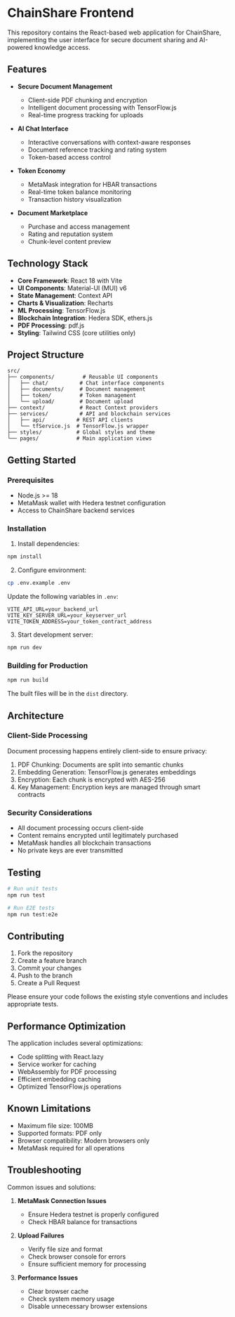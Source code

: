 # ChainShare Frontend

This repository contains the React-based web application for ChainShare, implementing the user interface for secure document sharing and AI-powered knowledge access.

## Features

- **Secure Document Management**
  - Client-side PDF chunking and encryption
  - Intelligent document processing with TensorFlow.js
  - Real-time progress tracking for uploads

- **AI Chat Interface**
  - Interactive conversations with context-aware responses
  - Document reference tracking and rating system
  - Token-based access control

- **Token Economy**
  - MetaMask integration for HBAR transactions
  - Real-time token balance monitoring
  - Transaction history visualization

- **Document Marketplace**
  - Purchase and access management
  - Rating and reputation system
  - Chunk-level content preview

## Technology Stack

- **Core Framework**: React 18 with Vite
- **UI Components**: Material-UI (MUI) v6
- **State Management**: Context API
- **Charts & Visualization**: Recharts
- **ML Processing**: TensorFlow.js
- **Blockchain Integration**: Hedera SDK, ethers.js
- **PDF Processing**: pdf.js
- **Styling**: Tailwind CSS (core utilities only)

## Project Structure

```
src/
├── components/         # Reusable UI components
│   ├── chat/          # Chat interface components
│   ├── documents/     # Document management
│   ├── token/         # Token management
│   └── upload/        # Document upload
├── context/           # React Context providers
├── services/          # API and blockchain services
│   ├── api/          # REST API clients
│   └── tfService.js  # TensorFlow.js wrapper
├── styles/           # Global styles and theme
└── pages/            # Main application views
```

## Getting Started

### Prerequisites

- Node.js >= 18
- MetaMask wallet with Hedera testnet configuration
- Access to ChainShare backend services

### Installation

1. Install dependencies:
```bash
npm install
```

2. Configure environment:
```bash
cp .env.example .env
```

Update the following variables in `.env`:
```
VITE_API_URL=your_backend_url
VITE_KEY_SERVER_URL=your_keyserver_url
VITE_TOKEN_ADDRESS=your_token_contract_address
```

3. Start development server:
```bash
npm run dev
```

### Building for Production

```bash
npm run build
```

The built files will be in the `dist` directory.

## Architecture

### Client-Side Processing

Document processing happens entirely client-side to ensure privacy:

1. PDF Chunking: Documents are split into semantic chunks
2. Embedding Generation: TensorFlow.js generates embeddings
3. Encryption: Each chunk is encrypted with AES-256
4. Key Management: Encryption keys are managed through smart contracts

### Security Considerations

- All document processing occurs client-side
- Content remains encrypted until legitimately purchased
- MetaMask handles all blockchain transactions
- No private keys are ever transmitted

## Testing

```bash
# Run unit tests
npm run test

# Run E2E tests
npm run test:e2e
```

## Contributing

1. Fork the repository
2. Create a feature branch
3. Commit your changes
4. Push to the branch
5. Create a Pull Request

Please ensure your code follows the existing style conventions and includes appropriate tests.

## Performance Optimization

The application includes several optimizations:

- Code splitting with React.lazy
- Service worker for caching
- WebAssembly for PDF processing
- Efficient embedding caching
- Optimized TensorFlow.js operations

## Known Limitations

- Maximum file size: 100MB
- Supported formats: PDF only
- Browser compatibility: Modern browsers only
- MetaMask required for all operations

## Troubleshooting

Common issues and solutions:

1. **MetaMask Connection Issues**
   - Ensure Hedera testnet is properly configured
   - Check HBAR balance for transactions

2. **Upload Failures**
   - Verify file size and format
   - Check browser console for errors
   - Ensure sufficient memory for processing

3. **Performance Issues**
   - Clear browser cache
   - Check system memory usage
   - Disable unnecessary browser extensions